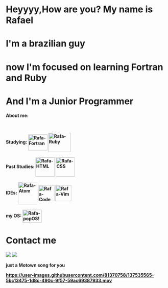 # Heyyyy,How are you? My name is Rafael
# I'm a brazilian guy 
# now I'm focused on learning Fortran and Ruby
# And I'm a Junior Programmer 

 
<b>About me: 
##

<div style="display: inline_block"><br>
<b> Studying:
   <img align="center" alt="Rafa-Fortran" height="50" width="60" src="https://upload.wikimedia.org/wikipedia/commons/b/b8/Fortran_logo.svg">
  <img align="center" alt="Rafa-Ruby" height="60" width="70" src="https://cdn.jsdelivr.net/gh/devicons/devicon/icons/ruby/ruby-original-wordmark.svg">
</div>
 
  
<div style="display: inline_block"><br>
  <b> Past Studies:
  <img align="center" alt="Rafa-HTML" height="60" widht="70" src="https://cdn.jsdelivr.net/gh/devicons/devicon/icons/html5/html5-original-wordmark.svg">
  <img align="center" alt="Rafa-CSS" height="60" widht="70"src="https://cdn.jsdelivr.net/gh/devicons/devicon/icons/css3/css3-original-wordmark.svg" />
    </div>
  
  
<div style="display: inline_block"><br>
<b>IDEs:
  <img align="center" alt="Rafa-Atom" height="70" width="60" src="https://cdn.jsdelivr.net/gh/devicons/devicon/icons/atom/atom-original.svg">
  <img align="center" alt="Rafa-Code" height="50 width="60" src="https://cdn.jsdelivr.net/gh/devicons/devicon/icons/vscode/vscode-plain.svg">
  <img align="center" alt="Rafa-Vim" height="50" width="50" src="https://cdn.jsdelivr.net/gh/devicons/devicon/icons/vim/vim-original.svg"> 
  </div>
  
  
  
  
  <div style="display: inline_block"><br>
  <b>my OS:<b>
  <img align="center" alt="Rafa-popOS!" height="40" width="60" src="https://upload.wikimedia.org/wikipedia/commons/thumb/c/c5/Pop_OS-Logo-nobg.svg/1599px-Pop_OS-Logo-nobg.svg.png">
  </div>
  
  
  # Contact me
  [<img src="https://img.shields.io/badge/Telegram-2CA5E0?style=for-the-badge&logo=telegram&logoColor=white">](https://msng.link/o/?rafaelOPI=tg"/)
  [<img src="https://img.shields.io/badge/Microsoft_Outlook-0078D4?style=for-the-badge&logo=microsoft-outlook&logoColor=white">](mailto:rafael.o.peres@hotmail.com)
    
<div>
just a Motown song for you
  
  
https://user-images.githubusercontent.com/81370758/137535565-5bc13475-1d8c-490c-9f57-59ac69387933.mov 
  
  
</div>



